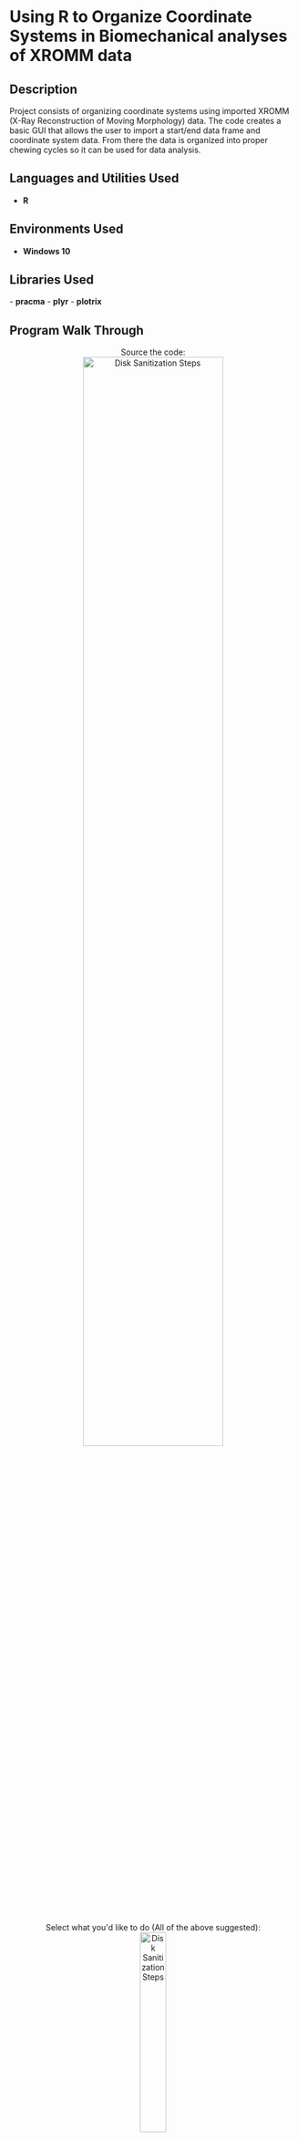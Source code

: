 <h1>Using R to Organize Coordinate Systems in Biomechanical analyses of XROMM data</h1>


<h2>Description</h2>
Project consists of organizing coordinate systems using imported XROMM (X-Ray Reconstruction of Moving Morphology) data.  The code creates a basic GUI that allows the user to import a start/end data frame and coordinate system data. From there the data is organized into proper chewing cycles so it can be used for data analysis.  
<br />


<h2>Languages and Utilities Used</h2>

- <b>R</b> 

<h2>Environments Used </h2>

- <b>Windows 10</b>

<h2>Libraries Used</h2>
- <b>pracma</b>
- <b>plyr</b>
- <b>plotrix</b>

<h2>Program Walk Through</h2>

<p align="center">
Source the code: <br/>
<img src="https://i.imgur.com/1k7780z.png" height="70%" width="70%" alt="Disk Sanitization Steps"/>
<br />
<br />
Select what you'd like to do (All of the above suggested):  <br/>
<img src="https://i.imgur.com/d3JafES.png" height="30%" width="30%" alt="Disk Sanitization Steps"/>
<br />
<br />
Import Start/End Data Frame: <br/>
<img src="https://i.imgur.com/uZNzoa7.png" height="35%" width="35%" alt="Disk Sanitization Steps"/>
<br />
<br />
Import Coordinate System Data Frame:  <br/>
<img src="https://i.imgur.com/tcWX0wf.png" height="80%" width="80%" alt="Disk Sanitization Steps"/>
<br />
<br />
Script Organizes Coordinate System to the Start/End Data Frame:  <br/>
<img src="https://i.imgur.com/0ZR6cdw.png" height="80%" width="80%" alt="Disk Sanitization Steps"/>
<br />
<br />
Data Before and After:  <br/>
<img src="https://i.imgur.com/aEseGUC.png" height="80%" width="80%" alt="Disk Sanitization Steps"/>
<br />
<br />
</p>

<!--
 ```diff
- text in red
+ text in green
! text in orange
# text in gray
@@ text in purple (and bold)@@
```
--!>
